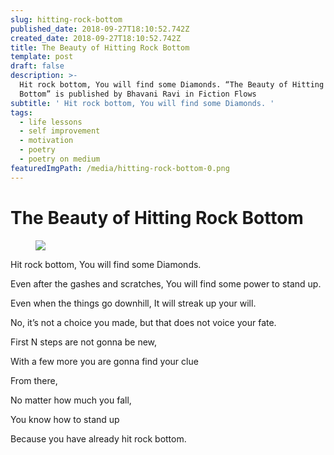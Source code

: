 ```yaml
---
slug: hitting-rock-bottom
published_date: 2018-09-27T18:10:52.742Z
created_date: 2018-09-27T18:10:52.742Z
title: The Beauty of Hitting Rock Bottom
template: post
draft: false
description: >-
  Hit rock bottom, You will find some Diamonds. “The Beauty of Hitting Rock
  Bottom” is published by Bhavani Ravi in Fiction Flows
subtitle: ' Hit rock bottom, You will find some Diamonds. '
tags:
  - life lessons
  - self improvement
  - motivation
  - poetry
  - poetry on medium
featuredImgPath: /media/hitting-rock-bottom-0.png
---
```

# The Beauty of Hitting Rock Bottom

<figure>

![](/media/hitting-rock-bottom-0.png)

</figure>

Hit rock bottom, You will find some Diamonds.

Even after the gashes and scratches, You will find some power to stand up.

Even when the things go downhill, It will streak up your will.

No, it’s not a choice you made, but that does not voice your fate.

First N steps are not gonna be new,

With a few more you are gonna find your clue

From there,

No matter how much you fall,

You know how to stand up

Because you have already hit rock bottom.


